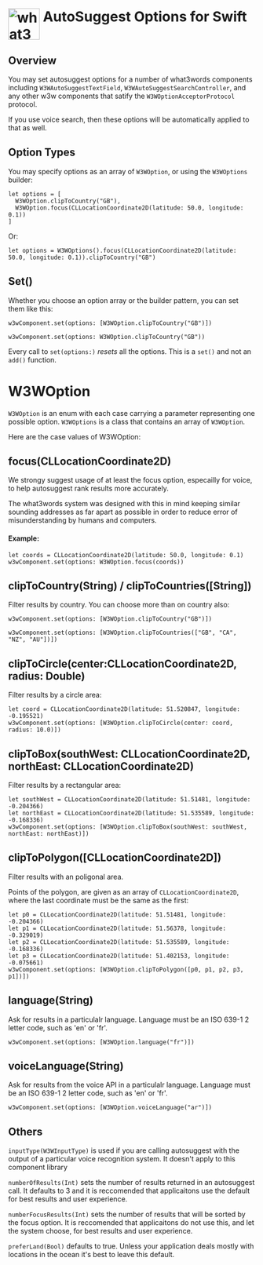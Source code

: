 # <img valign='top' src="https://what3words.com/assets/images/w3w_square_red.png" width="64" height="64" alt="what3words">&nbsp;AutoSuggest  Options for Swift


Overview
--------

You may set autosuggest options for a number of what3words components including `W3WAutoSuggestTextField`, `W3WAutoSuggestSearchController`, and any other w3w components that satify the `W3WOptionAcceptorProtocol` protocol.

If you use voice search, then these options will be automatically applied to that as well.

Option Types
------------

You may specify options as an array of `W3WOption`, or using the `W3WOptions` builder: 

```
let options = [
  W3WOption.clipToCountry("GB"),
  W3WOption.focus(CLLocationCoordinate2D(latitude: 50.0, longitude: 0.1))
]
```
Or:

```    
let options = W3WOptions().focus(CLLocationCoordinate2D(latitude: 50.0, longitude: 0.1)).clipToCountry("GB")
```

Set()
-------------------

Whether you choose an option array or the builder pattern, you can set them like this:

```
w3wComponent.set(options: [W3WOption.clipToCountry("GB")])
```

```
w3wComponent.set(options: W3WOption.clipToCountry("GB"))
```

Every call to `set(options:)` *resets* all the options.  This is a `set()` and not an `add()` function.

# W3WOption

`W3WOption` is an enum with each case carrying a parameter representing one possible option.  `W3WOptions` is a class that contains an array of `W3WOption`.

Here are the case values of W3WOption:

focus(CLLocationCoordinate2D)
----------------

We strongy suggest usage of at least the focus option, especailly for voice, to help autosuggest rank results more accurately.  

The what3words system was designed with this in mind keeping similar sounding addresses as far apart as possible in order to reduce error of misunderstanding by humans and computers.

#### Example:

```
let coords = CLLocationCoordinate2D(latitude: 50.0, longitude: 0.1)
w3wComponent.set(options: W3WOption.focus(coords))
```

clipToCountry(String) / clipToCountries([String])
----------------
Filter results by country.  You can choose more than on country also:

```
w3wComponent.set(options: [W3WOption.clipToCountry("GB")])
```
```
w3wComponent.set(options: [W3WOption.clipToCountries(["GB", "CA", "NZ", "AU"])])
```

clipToCircle(center:CLLocationCoordinate2D, radius: Double)
----------------
Filter results by a circle area:

```
let coord = CLLocationCoordinate2D(latitude: 51.520847, longitude: -0.195521)
w3wComponent.set(options: [W3WOption.clipToCircle(center: coord, radius: 10.0)])
```

clipToBox(southWest: CLLocationCoordinate2D, northEast: CLLocationCoordinate2D)
----------------
Filter results by a rectangular area:

```
let southWest = CLLocationCoordinate2D(latitude: 51.51481, longitude: -0.204366)
let northEast = CLLocationCoordinate2D(latitude: 51.535589, longitude: -0.168336)
w3wComponent.set(options: [W3WOption.clipToBox(southWest: southWest, northEast: northEast)])
```

clipToPolygon([CLLocationCoordinate2D])
----------------
Filter results with an poligonal area.

Points of the polygon, are given as an array of `CLLocationCoordinate2D`, where the last coordinate must be the same as the first:

```
let p0 = CLLocationCoordinate2D(latitude: 51.51481, longitude: -0.204366)
let p1 = CLLocationCoordinate2D(latitude: 51.56378, longitude: -0.329019)
let p2 = CLLocationCoordinate2D(latitude: 51.535589, longitude: -0.168336)
let p3 = CLLocationCoordinate2D(latitude: 51.402153, longitude: -0.075661)
w3wComponent.set(options: [W3WOption.clipToPolygon([p0, p1, p2, p3, p1])])
```
language(String)
----------------
Ask for results in a particulalr language.  Language must be an ISO 639-1 2 letter code, such as 'en' or 'fr'.

```
w3wComponent.set(options: [W3WOption.language("fr")])
```

voiceLanguage(String)
----------------
Ask for results from the voice API in a particulalr language.  Language must be an ISO 639-1 2 letter code, such as 'en' or 'fr'.

```
w3wComponent.set(options: [W3WOption.voiceLanguage("ar")])
```

Others
----------------
`inputType(W3WInputType)` is used if you are calling autosuggest with the output of a particular voice recognition system.  It doesn't apply to this component library

`numberOfResults(Int)` sets the number of results returned in an autosuggest call.  It defaults to 3 and it is reccomended that applicaitons use the default for best results and user experience.

`numberFocusResults(Int)` sets the number of results that will be sorted by the focus option.  It is reccomended that applicaitons do not use this, and let the system choose, for best results and user experience.

`preferLand(Bool)` defaults to true.  Unless your application deals mostly with locations in the ocean it's best to leave this default.
